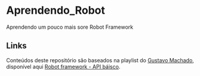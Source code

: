 # Aprendendo_Robot
Aprendendo um pouco mais sore Robot Framework

## Links
Conteúdos deste repositório são baseados na playlist do [Gustavo Machado](https://www.youtube.com/@qagesmachado), disponível aqui [Robot framework - API báisco](https://www.youtube.com/watch?v=BgermFrsiYc&list=PLVQdoQTyi01i-2XS-YY0WtbrIFr7sryUb).